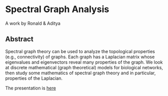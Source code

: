 # Spectral Graph Analysis

A work by Ronald & Aditya

## Abstract

Spectral graph theory can be used to analyze the topological
properties (e.g., connectivity) of graphs. Each graph has a
Laplacian matrix whose eigenvalues and eigenvectors reveal
many properties of the graph. We look at discrete
mathematical (graph theoretical) models for biological
networks, then study some mathematics of spectral graph
theory and in particular, properties of the Laplacian.

The presentation is [here](presentation.pdf)
